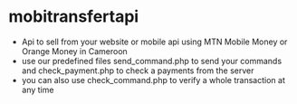 # mobitransfertapi
- Api to sell from your website or mobile api using MTN Mobile Money or Orange Money in Cameroon
- use our predefined files send_command.php to send your commands and check_payment.php to check a payments from the server
- you can also use check_command.php to verify a whole transaction at any time
